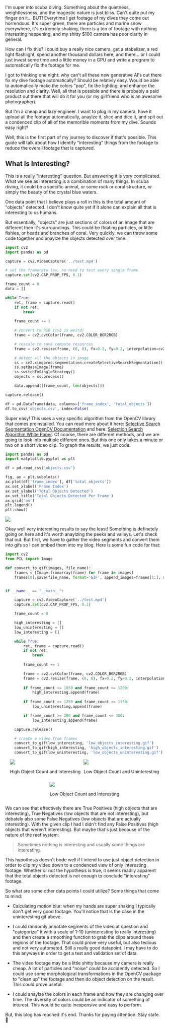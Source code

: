 I'm super into scuba diving. Something about the quietness, weightlessness, and the magestic nature is just bliss. Can't quite put my finger on it... BUT! Everytime I get footage of my dives they come out horrendous. It's super green, there are particles and marine snow everywhere, it's extremely shaking, there is a ton of footage with nothing interesting happening, and my shitty $100 camera has poor clarity in general.

How can I fix this? I could buy a really nice camera, get a stabelizer, a red light flashlight, spend another thousand dollars here, and there... or I could just invest some time and a little money in a GPU and write a program to automatically fix the footage for me.

I got to thinking one night: why can't all these new generative AI's out there fix my dive footage automatically? Should be relativly easy. Would be able to automatically make the colors "pop", fix the lighting, and enhance the resolution and clarity. Well, all that is possible and there is probably a paid product out there that will do it for you (or my girlfriend who is an awesome photographer).

But I'm a cheap and lazy engineer. I want to plug in my camera, have it upload all the footage automatically, anaylze it, slice and dice it, and spit out a condenced clip of all of the memorible moments from my dive. Sounds easy right?

Well, this is the first part of my journey to discover if that's possible. This guide will talk about how I identify "interesting" things from the footage to reduce the overall footage that is captured.

## What Is Interesting?

This is a really "interesting" question. But answering it is very complicated. What we see as interesting is a combination of many things. In scuba diving, it could be a specific animal, or some rock or coral structure, or simply the beauty of the crystal blue waters.

One data point that I believe plays a roll in this is the total amount of "objects" detected. I don't know quite yet if it alone can explain all that is interesting to us humans.

But essentially, "objects" are just sections of colors of an image that are different then it's surroundings. This could be floating particles, or little fishies, or heads and branches of coral. Very quickly, we can throw some code together and anaylze the objects detected over time.

```python
import cv2
import pandas as pd

capture = cv2.VideoCapture('../test.mp4')

# set the framerate low, no need to test every single frame
capture.set(cv2.CAP_PROP_FPS, 0.1)

frame_count = 0
data = []

while True:
    ret, frame = capture.read()
    if not ret:
        break
        
    frame_count += 1

    # convert to RGB (cv2 is weird)
    frame = cv2.cvtColor(frame, cv2.COLOR_BGR2RGB)

    # rescale to save compute resources
    frame = cv2.resize(frame, (0, 0), fx=0.2, fy=0.2, interpolation=cv2.INTER_LANCZOS4)

    # detect all the objects in image
    ss = cv2.ximgproc.segmentation.createSelectiveSearchSegmentation()
    ss.setBaseImage(frame)
    ss.switchToSingleStrategy()
    objects = ss.process()

    data.append([frame_count, len(objects)])

capture.release()

df = pd.DataFrame(data, columns=['frame_index', 'total_objects'])
df.to_csv('objects.csv', index=False)
```

Super easy! This uses a very specific algorithm from the OpenCV library that comes preinstalled. You can read more about it here: <a href="https://docs.opencv.org/3.4/d6/d6d/classcv_1_1ximgproc_1_1segmentation_1_1SelectiveSearchSegmentation.html#a4ea50c9a9df83193dc16f9b74bd95805">Selective Search Segmentation OpenCV Documentation</a> and here: <a href="http://www.huppelen.nl/publications/selectiveSearchDraft.pdf">Selection Search Algorithm White Paper</a>. Of course, there are different methods, and we are going to look into multiple different ones. But this one only takes a minute or two on a short video clip. To graph the results, we just code:

```python
import pandas as pd
import matplotlib.pyplot as plt

df = pd.read_csv('objects.csv')

fig, ax = plt.subplots()
ax.plot(df['frame_index'], df['total_objects'])
ax.set_xlabel('Frame Index')
ax.set_ylabel('Total Objects Detected')
ax.set_title('Total Objects Detected Per Frame')
ax.grid('on')
plt.legend()
plt.show()
```

<img src="http://speblog-storage.s3-website-us-west-1.amazonaws.com/images/fix-dive/objects.png">

Okay well very interesting results to say the least! Something is definetely going on here and it's worth anaylzing the peeks and valleys. Let's check that out. But first, we have to gather the video segments and convert them into gifs so I can embed them into my blog. Here is some fun code for that:

```python
import cv2
from PIL import Image

def convert_to_gif(images, file_name):
    frames = [Image.fromarray(frame) for frame in images]
    frames[0].save(file_name, format='GIF', append_images=frames[1:], save_all=True, duration=100, loop=0)


if __name__ == "__main__":

    capture = cv2.VideoCapture('../test.mp4')
    capture.set(cv2.CAP_PROP_FPS, 0.1)

    frame_count = 0

    high_interesting = []
    low_uninteresting = []
    low_interesting = []

    while True:
        ret, frame = capture.read()
        if not ret:
            break
            
        frame_count += 1

        frame = cv2.cvtColor(frame, cv2.COLOR_BGR2RGB)
        frame = cv2.resize(frame, (0, 0), fx=0.2, fy=0.2, interpolation=cv2.INTER_LANCZOS4)
        
        if frame_count >= 1050 and frame_count <= 1200:
            high_interesting.append(frame)
        
        if frame_count >= 1250 and frame_count <= 1350:
            low_uninteresting.append(frame)

        if frame_count >= 200 and frame_count <= 300:
            low_interesting.append(frame)

    capture.release()

    # create a video from frames
    convert_to_gif(low_interesting, 'low_objects_interesting.gif')
    convert_to_gif(high_interesting, 'high_objects_interesting.gif')
    convert_to_gif(low_uninteresting, 'low_objects_uninteresting.gif')
```

<div style="display: flex; justify-content: center; align-items: center; flex-wrap: wrap; gap: 10px;">
    <div>
        <img src="http://speblog-storage.s3-website-us-west-1.amazonaws.com/images/fix-dive/high_objects_interesting.gif" style="max-height:50vh; width:auto; height:auto;"></img>
        <p>High Object Count and Interesting</p>
    </div>
    <div>
        <img src="http://speblog-storage.s3-website-us-west-1.amazonaws.com/images/fix-dive/low_objects_uninteresting.gif" style="max-height:50vh; width:auto; height:auto;"></img>
        <p>Low Object Count and Uninteresting</p>
    </div>
    <div>
        <img src="http://speblog-storage.s3-website-us-west-1.amazonaws.com/images/fix-dive/low_objects_interesting.gif" style="max-height:50vh; width:auto; height:auto;"></img>
        <p>Low Object Count and Interesting</p>
    </div>
</div>

We can see that effectively there are True Positives (high objects that are interesting), True Negatives (low objects that are not interesting), but debately also some False Negatives (low objects that are actually interesting). With the given clip I had I didn't find any False Positives (high objects that weren't interesting). But maybe that's just because of the nature of the reef system:

> Sometimes nothing is interesting and usually some things are interesting.

This hypothesis doesn't bode well if I intend to use just object detection in order to clip my video down to a condenced view of only interesting footage. Whether or not the hypothesis is true, it seems readily apparent that the total objects detected is not enough to conclude "interesting" footage.

So what are some other data points I could utilize? Some things that come to mind:

- Calculating motion blur: when my hands are super shaking I typically don't get very good footage. You'll notice that is the case in the uninteresting gif above.

- I could randomly annotate segments of the video at question and "categorize" it with a scale of 1-10 (uninteresting to really interesting) and then create a smoothing function to grab the clips around these regions of the footage. That could prove very useful, but also tedious and not very automated. Still a really good datapoint. I may have to do this anyways in order to get a test and validation set of data.

- The video footage may be a little shitty because my camera is really cheap. A lot of particles and "noise" could be accidently detected. So I could use some morphological transformations in the OpenCV package to "clean up" the footage and then do object detection on the result. This could prove useful.

- I could anaylze the colors in each frame and how they are changing over time. The diversity of colors could be an indicator of something of interest. This would be quite inexpensive and easy to perform.

But, this blog has reached it's end. Thanks for paying attention. Stay stafe. :heart_decoration: